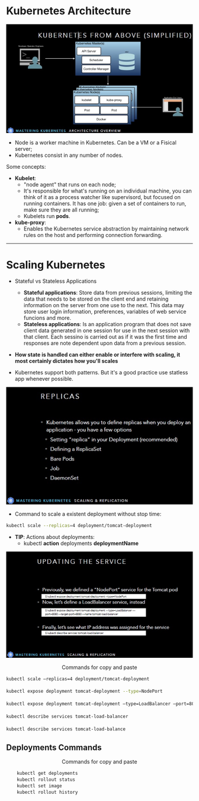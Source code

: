# Kubernetes Architecture

![alt](/images/kubarch.jpg)

- Node is a worker machine in Kubernetes. Can be a VM or a Fisical server;
- Kubernetes consist in any number of nodes.

Some concepts:
- **Kubelet**:
    - "node agent" that runs on each node;
    - It's responsible for what's running on an individual machine, you can think of it as a process watcher like supervisord, but focused on running containers. It has one job: given a set of containers to run, make sure they are all running;
    - Kubelets run **pods**.
- **kube-proxy**:
    - Enables the Kubernetes service abstraction by maintaining network rules on the host and performing connection forwarding. 
---

# Scaling Kubernetes

- Stateful vs Stateless Applications
    - **Stateful applications**: Store data from previous sessions, limiting the data that needs to be stored on the client end and retaining information on the server from one use to the next. This data may store user login information, preferences, variables of web service funcions and more.
    - **Stateless applications**: Is an application program that does not save client data generated in one session for use in the next session with that client. Each sessino is carried out as if it was the first time and responses are note dependent upon data from a previous session.

- **How state is handled can either enable or interfere with scaling, it most certainly dictates how you'll scales**
- Kubernetes support both patterns. But it's a good practice use statless app whenever possible.

![alt](/images/replica.jpg)

- Command to scale a existent deployment without stop time:
```bash
kubectl scale --replicas=4 deployment/tomcat-deployment
```

 - **TIP**: Actions about deployments:
    - kubectl **action** deployments **deploymentName**


![alt](/images/loadbalancer.jpg)

<center> Commands for copy and paste </center>

```bash
kubectl scale —replicas=4 deployment/tomcat-deployment 

kubectl expose deployment tomcat-deployment --type=NodePort

kubectl expose deployment tomcat-deployment —type=LoadBalancer —port=8080 —target-port=8080 —name tomcat-load-balancer

kubectl describe services tomcat-load-balancer

kubectl describe services tomcat-load-balance
```

## Deployments Commands

<center> Commands for copy and paste </center>

```bash
    kubectl get deployments
    kubectl rollout status
    kubectl set image
    kubectl rollout history
```

